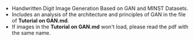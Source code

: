 * Handwritten Digit Image Generation Based on GAN and MINST Datasets. 
* Includes an analysis of the architecture and principles of GAN in the file of **Tutorial on GAN.md**.
* If images in the **Tutorial on GAN.md** won't load, please read the pdf with the same name.
